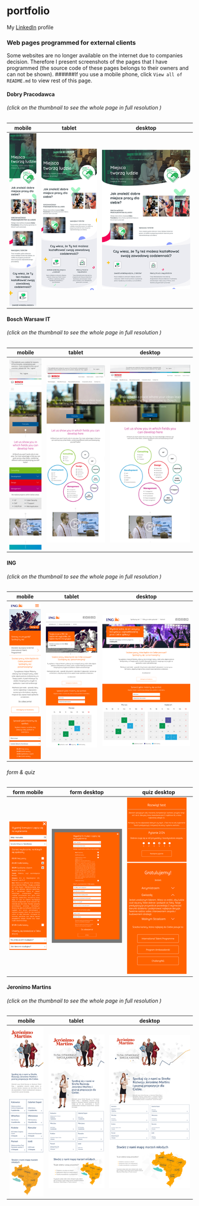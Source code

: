 # portfolio

My [LinkedIn](https://www.linkedin.com/in/jan-pawe%C5%82-walkiewicz/) profile

### Web pages programmed for external clients

Some websites are no longer available on the internet due to companies decision. Therefore I present screenshots of the pages that I have programmed (the source code of these pages belongs to their owners and can not be shown).
######If you use a mobile phone, click `View all of README.md` to view rest of this page.


#### Dobry Pracodawca
###### (click on the thumbnail to see the whole page in full resolution )


| mobile | tablet | desktop |
|---|---|---|
|[![](img/web_pages_screenshots/thumbnails/thumbnails-dobrypracodawca_mobile.png)](https://raw.githubusercontent.com/jpwalkiewicz/portfolio/master/img/web_pages_screenshots/dobrypracodawca_mobile.png)|[![](img/web_pages_screenshots/thumbnails/thumbnails-dobrypracodawca_tablet.png)](https://raw.githubusercontent.com/jpwalkiewicz/portfolio/master/img/web_pages_screenshots/dobrypracodawca_tablet.png)|[![](img/web_pages_screenshots/thumbnails/thumbnails-dobrypracodawca_desktop.png)](https://raw.githubusercontent.com/jpwalkiewicz/portfolio/master/img/web_pages_screenshots/dobrypracodawca_desktop.png)|


#### Bosch Warsaw IT
###### (click on the thumbnail to see the whole page in full resolution )

| mobile | tablet | desktop |
|---|---|---|
|[![](img/web_pages_screenshots/thumbnails/thumbnails-boschwarsawit_mobile.png)](https://raw.githubusercontent.com/jpwalkiewicz/portfolio/master/img/web_pages_screenshots/boschwarsawit_mobile.png)|[![](img/web_pages_screenshots/thumbnails/thumbnails-boschwarsawit_tablet.png)](https://raw.githubusercontent.com/jpwalkiewicz/portfolio/master/img/web_pages_screenshots/boschwarsawit_tablet.png)|[![](img/web_pages_screenshots/thumbnails/thumbnails-boschwarsawit_desktop.png)](https://raw.githubusercontent.com/jpwalkiewicz/portfolio/master/img/web_pages_screenshots/boschwarsawit_desktop.png)

#### ING
###### (click on the thumbnail to see the whole page in full resolution )


| mobile | tablet | desktop |
|---|---|---|
|[![](img/web_pages_screenshots/thumbnails/thumbnails-ing_mobile.png)](https://raw.githubusercontent.com/jpwalkiewicz/portfolio/master/img/web_pages_screenshots/ing_mobile.png)|[![](img/web_pages_screenshots/thumbnails/thumbnails-ing_tablet.png)](https://raw.githubusercontent.com/jpwalkiewicz/portfolio/master/img/web_pages_screenshots/ing_tablet.png)|[![](img/web_pages_screenshots/thumbnails/thumbnails-ing_desktop.png)](https://raw.githubusercontent.com/jpwalkiewicz/portfolio/master/img/web_pages_screenshots/ing_desktop.png)|

###### form & quiz

| form mobile | form desktop | quiz desktop
|---|---|---|
|[![](img/web_pages_screenshots/thumbnails/thumbnails-ing_form_mobile.png)](https://raw.githubusercontent.com/jpwalkiewicz/portfolio/master/img/web_pages_screenshots/ing_form_mobile.png)|[![](img/web_pages_screenshots/thumbnails/thumbnails-ing_form_desktop.png)](https://raw.githubusercontent.com/jpwalkiewicz/portfolio/master/img/web_pages_screenshots/ing_form_desktop.png)|[![](img/web_pages_screenshots/thumbnails/thumbnails-ing_quiz.png)](https://raw.githubusercontent.com/jpwalkiewicz/portfolio/master/img/web_pages_screenshots/ing_quiz.png)&nbsp;[![](img/web_pages_screenshots/thumbnails/thumbnails-ing_quiz_results.png)](https://raw.githubusercontent.com/jpwalkiewicz/portfolio/master/img/web_pages_screenshots/ing_quiz_results.png)


#### Jeronimo Martins
###### (click on the thumbnail to see the whole page in full resolution )


| mobile | tablet | desktop |
|---|---|---|
|[![](img/web_pages_screenshots/thumbnails/thumbnails-jeronimomartins_mobile.png)](https://raw.githubusercontent.com/jpwalkiewicz/portfolio/master/img/web_pages_screenshots/jeronimomartins_mobile.png)|[![](img/web_pages_screenshots/thumbnails/thumbnails-jeronimomartins_tablet.png)](https://raw.githubusercontent.com/jpwalkiewicz/portfolio/master/img/web_pages_screenshots/jeronimomartins_tablet.png)|[![](img/web_pages_screenshots/thumbnails/thumbnails-jeronimomartins_desktop.png)](https://raw.githubusercontent.com/jpwalkiewicz/portfolio/master/img/web_pages_screenshots/jeronimomartins_desktop.png)|
